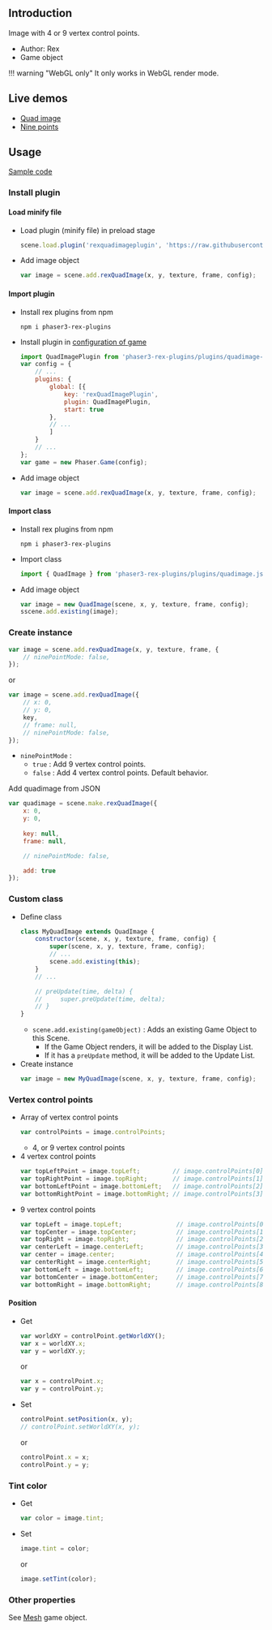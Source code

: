 ## Introduction

Image with 4 or 9 vertex control points.

- Author: Rex
- Game object

!!! warning "WebGL only"
    It only works in WebGL render mode.

## Live demos

- [Quad image](https://codepen.io/rexrainbow/pen/xxLeyez)
- [Nine points](https://codepen.io/rexrainbow/pen/WNEBgvd)

## Usage

[Sample code](https://github.com/rexrainbow/phaser3-rex-notes/tree/master/examples/quad-image)

### Install plugin

#### Load minify file

- Load plugin (minify file) in preload stage
    ```javascript
    scene.load.plugin('rexquadimageplugin', 'https://raw.githubusercontent.com/rexrainbow/phaser3-rex-notes/master/dist/rexquadimageplugin.min.js', true);
    ```
- Add image object
    ```javascript
    var image = scene.add.rexQuadImage(x, y, texture, frame, config);
    ```

#### Import plugin

- Install rex plugins from npm
    ```
    npm i phaser3-rex-plugins
    ```
- Install plugin in [configuration of game](game.md#configuration)
    ```javascript
    import QuadImagePlugin from 'phaser3-rex-plugins/plugins/quadimage-plugin.js';
    var config = {
        // ...
        plugins: {
            global: [{
                key: 'rexQuadImagePlugin',
                plugin: QuadImagePlugin,
                start: true
            },
            // ...
            ]
        }
        // ...
    };
    var game = new Phaser.Game(config);
    ```
- Add image object
    ```javascript
    var image = scene.add.rexQuadImage(x, y, texture, frame, config);
    ```

#### Import class

- Install rex plugins from npm
    ```
    npm i phaser3-rex-plugins
    ```
- Import class
    ```javascript
    import { QuadImage } from 'phaser3-rex-plugins/plugins/quadimage.js';
    ```
- Add image object
    ```javascript    
    var image = new QuadImage(scene, x, y, texture, frame, config);
    sscene.add.existing(image);
    ```

### Create instance

```javascript
var image = scene.add.rexQuadImage(x, y, texture, frame, {
    // ninePointMode: false,
});
```

or 

```javascript
var image = scene.add.rexQuadImage({
    // x: 0,
    // y: 0,
    key,
    // frame: null,
    // ninePointMode: false,
});
```

- `ninePointMode` :
    - `true` : Add 9 vertex control points.
    - `false` : Add 4 vertex control points. Default behavior.

Add quadimage from JSON

```javascript
var quadimage = scene.make.rexQuadImage({
    x: 0,
    y: 0,
    
    key: null,
    frame: null,

    // ninePointMode: false,

    add: true
});
```

### Custom class

- Define class
    ```javascript
    class MyQuadImage extends QuadImage {
        constructor(scene, x, y, texture, frame, config) {
            super(scene, x, y, texture, frame, config);
            // ...
            scene.add.existing(this);
        }
        // ...

        // preUpdate(time, delta) {
        //     super.preUpdate(time, delta);
        // }
    }
    ```
    - `scene.add.existing(gameObject)` : Adds an existing Game Object to this Scene.
        - If the Game Object renders, it will be added to the Display List.
        - If it has a `preUpdate` method, it will be added to the Update List.
- Create instance
    ```javascript
    var image = new MyQuadImage(scene, x, y, texture, frame, config);
    ```

### Vertex control points

- Array of vertex control points
    ```javascript
    var controlPoints = image.controlPoints;
    ```
    - 4, or 9 vertex control points
- 4 vertex control points
    ```javascript
    var topLeftPoint = image.topLeft;         // image.controlPoints[0]
    var topRightPoint = image.topRight;       // image.controlPoints[1]
    var bottomLeftPoint = image.bottomLeft;   // image.controlPoints[2]
    var bottomRightPoint = image.bottomRight; // image.controlPoints[3]
    ```
- 9 vertex control points
    ```javascript
    var topLeft = image.topLeft;               // image.controlPoints[0]
    var topCenter = image.topCenter;           // image.controlPoints[1]
    var topRight = image.topRight;             // image.controlPoints[2]
    var centerLeft = image.centerLeft;         // image.controlPoints[3]
    var center = image.center;                 // image.controlPoints[4]
    var centerRight = image.centerRight;       // image.controlPoints[5]
    var bottomLeft = image.bottomLeft;         // image.controlPoints[6]
    var bottomCenter = image.bottomCenter;     // image.controlPoints[7]
    var bottomRight = image.bottomRight;       // image.controlPoints[8]
    ```

#### Position

- Get
    ```javascript
    var worldXY = controlPoint.getWorldXY();
    var x = worldXY.x;
    var y = worldXY.y;
    ```
    or
    ```javascript
    var x = controlPoint.x;
    var y = controlPoint.y;
    ```
- Set
    ```javascript
    controlPoint.setPosition(x, y);
    // controlPoint.setWorldXY(x, y);
    ```
    or
    ```javascript
    controlPoint.x = x;
    controlPoint.y = y;
    ```

### Tint color

- Get
   ```javascript
   var color = image.tint;
   ```
- Set
    ```javascript
    image.tint = color;
    ```
    or
    ```javascript
    image.setTint(color);
    ```

### Other properties

See [Mesh](mesh.md) game object.
